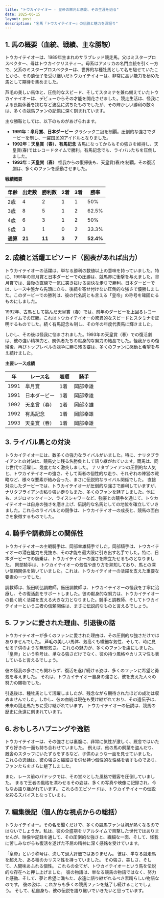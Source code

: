 ```yaml
---
title: "トウカイテイオー - 皇帝の栄光と悲劇、その生涯を辿る"
date: 2025-06-15
layout: post
description: "名馬『トウカイテイオー』の伝説と魅力を深堀り"
---
```


## 1. 馬の概要（血統、戦績、主な勝鞍）

トウカイテイオーは、1989年生まれのサラブレッド競走馬。父はミスタープロスペクター、母はトウカイクリスティー。母系はアメリカの名門血統を引く一方で、父系のミスタープロスペクターは、世界的な種牡馬として名を馳せていたことから、その遺伝子を受け継いだトウカイテイオーは、非常に高い能力を秘めた馬として期待を集めました。

芦毛の美しい馬体と、圧倒的なスピード、そしてスタミナを兼ね備えていたトウカイテイオーは、デビューからその才能を開花させました。競走生活は、怪我による長期休養を挟むなど波乱に満ちたものでしたが、その輝かしい勝利の数々は、多くの競馬ファンの記憶に深く刻まれています。

主な勝鞍としては、以下のものがあげられます。

* **1991年：皐月賞、日本ダービー**  クラシック二冠を制覇。圧倒的な強さでダービーを制し、一躍国民的アイドルとなりました。
* **1992年：天皇賞（春）、有馬記念**  古馬になってからもその強さを維持し、天皇賞(春)ではレコードタイムで勝利。有馬記念でも、ライバルたちを圧倒しました。
* **1993年：天皇賞（春）**  怪我からの復帰後も、天皇賞(春)を制覇。その復活劇は、多くのファンを感動させました。


**戦績概要**

| 年齢 | 出走数 | 勝利数 | 2着 | 3着 | 勝率 |
|---|---|---|---|---|---|
| 2歳 | 4 | 2 | 1 | 1 | 50% |
| 3歳 | 8 | 5 | 1 | 2 | 62.5% |
| 4歳 | 6 | 3 | 1 | 2 | 50% |
| 5歳 | 3 | 1 | 0 | 2 | 33.3% |
| **通算** | **21** | **11** | **3** | **7** | **52.4%** |


## 2. 成績と活躍エピソード（図表があれば出力）

トウカイテイオーの活躍は、単なる勝利の数値以上の意味を持っていました。特に、1991年の皐月賞と日本ダービーでの圧勝は、競馬界に衝撃を与えました。皐月賞では、最後の直線で一気に突き抜ける豪快な走りで勝利。日本ダービーでは、レース中盤から先頭に立ち、後続を寄せ付けない圧倒的な強さで優勝しました。このダービーでの勝利は、彼の代名詞とも言える「皇帝」の称号を確固たるものにしました。

1992年、古馬として挑んだ天皇賞（春）では、前年のダービーを上回るレコードタイムでの圧勝。これはトウカイテイオーの驚異的なスピードとスタミナを証明するものでした。続く有馬記念も制し、その年の年度代表馬に輝きました。

しかし、その後は怪我に悩まされました。1993年の天皇賞（春）での復活劇は、彼の強い精神力と、関係者たちの献身的な努力の結晶でした。怪我からの復帰後、再びトップレベルの競争に勝ち残る姿は、多くのファンに感動と希望を与え続けました。


**主要レース成績**

| 年 | レース名 | 着順 | 騎手 |
|---|---|---|---|
| 1991 | 皐月賞 | 1着 |  岡部幸雄 |
| 1991 | 日本ダービー | 1着 | 岡部幸雄 |
| 1992 | 天皇賞（春） | 1着 | 岡部幸雄 |
| 1992 | 有馬記念 | 1着 | 岡部幸雄 |
| 1993 | 天皇賞（春） | 1着 |  岡部幸雄 |


## 3. ライバル馬との対決

トウカイテイオーには、数多くの強力なライバルがいました。特に、ナリタブライアンとの対決は、競馬史に残る名勝負として語り継がれています。両馬は、同じ世代で活躍し、幾度となく激突しました。  ナリタブライアンの圧倒的な人気と、トウカイテイオーの強さ、そして両者の個性的な走り、それぞれの陣営の戦略など、様々な要素が絡み合った、まさに伝説的なライバル関係でした。  直接対決したダービーでは、トウカイテイオーが圧倒的な強さで勝利していますが、ナリタブライアンの粘り強い走りもまた、多くのファンを魅了しました。他にも、メジロマックイーン、ライスシャワーなど、強豪との競争を通じて、トウカイテイオーは自身の強さを磨き上げ、伝説的な名馬としての地位を確立していきました。これらのライバルとの競争は、トウカイテイオーの成長と、競馬の面白さを象徴するものでした。


## 4. 騎手や調教師との関係性

トウカイテイオーの主戦騎手は、岡部幸雄騎手でした。岡部騎手は、トウカイテイオーの潜在能力を見抜き、その才能を最大限に引き出す名手でした。特に、日本ダービーでの騎乗は、トウカイテイオーの強さを際立たせるものとなりました。  岡部騎手は、トウカイテイオーの気性や走り方を熟知しており、馬との深い信頼関係を築いていました。これは、トウカイテイオーの活躍を支えた重要な要素の一つでした。

調教師は、飯田明弘調教師。飯田調教師は、トウカイテイオーの怪我を丁寧に治療し、その復活劇をサポートしました。彼の献身的な努力は、トウカイテイオーの長く続く活躍を支える大きな力となりました。騎手と調教師、そしてトウカイテイオーという三者の信頼関係は、まさに伝説的なものと言えるでしょう。


## 5. ファンに愛された理由、引退後の話

トウカイテイオーが多くのファンに愛された理由は、その圧倒的な強さだけではありませんでした。  芦毛の美しい馬体、気高くも繊細な気性、そして、時に見せる子供のような無邪気さ。  これらの魅力が、多くのファンを虜にしました。「皇帝」という称号は、単なる強さだけでなく、彼の持つ風格やカリスマ性も表していると言えるでしょう。

彼の怪我の多さにも関わらず、復活を遂げ続ける姿は、多くのファンに希望と勇気を与えました。  それは、トウカイテイオー自身の強さと、彼を支えた人々の努力の賜物でした。

引退後は、種牡馬として活躍しましたが、残念ながら期待されたほどの成功は収めませんでした。しかし、彼の血統は現在も受け継がれており、その遺伝子は、未来の競走馬たちに受け継がれています。  トウカイテイオーの伝説は、競馬の歴史に永遠に刻まれています。


## 6. おもしろハプニングや逸話

トウカイテイオーは、その強さとは裏腹に、非常に気性が激しく、厩舎ではいたずら好きの一面も持ち合わせていました。  例えば、他の馬の飼葉を盗んだり、厩舎のスタッフにいたずらをするなど、子供のような一面を見せていました。  これらの逸話は、彼の強さと繊細さを併せ持つ個性的な性格を表すものであり、ファンたちをさらに魅了しました。

また、レース前のパドックでは、その堂々とした風格で観客を圧倒していました。  まるで王者の風格を漂わせるその姿は、多くの写真や映像に記録され、今もなお語り継がれています。  これらのエピソードは、トウカイテイオーの伝説を彩るスパイスとなっています。


## 7. 編集後記（個人的な視点からの総括）

トウカイテイオー。その名を聞くだけで、多くの競馬ファンは胸が熱くなるのではないでしょうか。私は、彼の全盛期をリアルタイムで目撃した世代ではありませんが、映像や記録を通して、その圧倒的な強さと、繊細な一面、そして、怪我に苦しみながらも復活を遂げた不屈の精神に深く感銘を受けています。

「皇帝」という称号は、決して過大評価ではありません。  彼は、単なる競走馬を超えた、ある種のカリスマ性を持っていました。  その強さ、美しさ、そして、人間味あふれる個性。  これらの全てが、トウカイテイオーという馬を伝説的な存在へと押し上げました。  彼の物語は、単なる競馬の物語ではなく、努力と感動、そして、夢と希望に満ちた、永遠に語り継がれるべき素晴らしい物語なのです。  彼の姿は、これからも多くの競馬ファンを魅了し続けることでしょう。  そして、私自身も、彼の伝説を語り継いでいきたいと思っています。
